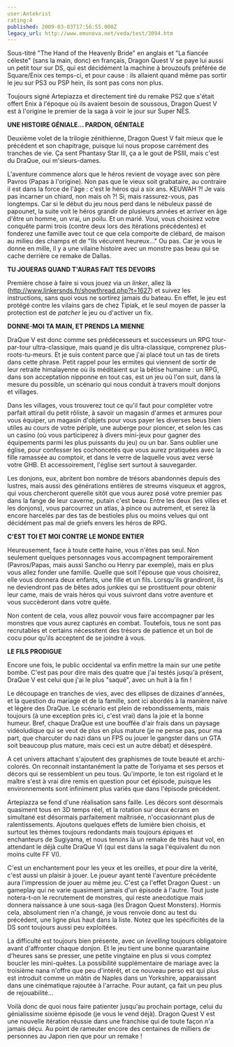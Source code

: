```yaml
---
user:Antekrist
rating:4
published: 2009-03-03T17:56:55.000Z
legacy_url: http://www.emunova.net/veda/test/3094.htm
---
```

Sous-titré "The Hand of the Heavenly Bride" en anglais et "La fiancée céleste" (sans la main, donc) en français, Dragon Quest V se paye lui aussi un petit tour sur DS, qui est décidément la machine à brouzoufs préférée de Square/Enix ces temps-ci, et pour cause : ils allaient quand même pas sortir le jeu sur PS3 ou PSP hein, ils sont pas cons non plus.  

Toujours signé Artepiazza et directement tiré du remake PS2 que s'était offert Enix à l'époque où ils avaient besoin de soussous, Dragon Quest V est à l'origine le premier de la saga à voir le jour sur Super NES.  

  

**UNE HISTOIRE GÉNIALE... PARDON, GÉNITALE**  

Deuxième volet de la trilogie zénithienne, Dragon Quest V fait mieux que le précédent et son chapitrage, puisque lui nous propose carrément des tranches de vie. Ça sent Phantasy Star III, ça a le gout de PSIII, mais c'est du DraQue, oui m'sieurs-dames.  

L'aventure commence alors que le héros revient de voyage avec son père Pavros (Papas à l'origine). Non pas que le vieux soit grabataire, au contraire il est dans la force de l'âge : c'est le héros qui a six ans. KEUWAH ?! Je vais pas incarner un chiard, non mais oh ?! Si, mais rassurez-vous, pas longtemps. Car si le début du jeu nous perd dans le nébuleux passé de papounet, la suite voit le héros grandir de plusieurs années et arriver en âge d'être un homme, un vrai, un poilu. Et un marié. Voui, vous choisirez votre conquête parmi trois (contre deux lors des itérations précédentes) et fonderez une famille avec tout ce que cela comporte de clébard, de maison au milieu des champs et de "Ils vécurent heureux..." Ou pas. Car je vous le donne en mille, il y a une vilaine histoire avec un monstre pas beau qui se cache derrière ce remake de Dallas.  

  

**TU JOUERAS QUAND T'AURAS FAIT TES DEVOIRS**  

Première chose à faire si vous jouez via un _linker_, allez là (http://www.linkersnds.fr/showthread.php?t=1627) et suivez les instructions, sans quoi vous ne sortirez jamais du bateau. En effet, le jeu est protégé contre les vilains gars de chez Tipiak, et le seul moyen de passer la protection est de _patcher_ le jeu ou d'activer un fix.  

  

**DONNE-MOI TA MAIN, ET PRENDS LA MIENNE**  

DraQue V est donc comme ses prédécesseurs et successeurs un RPG tour-par-tour ultra-classique, mais quand je dis ultra-classique, comprenez plus-roots-tu-meurs. Et je suis content parce que j'ai placé tout un tas de tirets dans cette phrase. Petit rappel pour les ermites qui viennent de sortir de leur retraite himalayenne où ils méditaient sur la bêtise humaine : un RPG, dans son acceptation nipponne en tout cas, est un jeu où l'on suit, dans la mesure du possible, un scénario qui nous conduit à travers moult donjons et villages.  

Dans les villages, vous trouverez tout ce qu'il faut pour compléter votre parfait attirail du petit rôliste, à savoir un magasin d'armes et armures pour vous équiper, un magasin d'objets pour vous payer les diverses beus bien utiles au cours de votre périple, une auberge pour pioncer, et selon les cas un casino (où vous participerez à divers mini-jeux pour gagner des équipements parmi les plus puissants du jeu) ou un bar. Sans oublier une église, pour confesser les cochoncetés que vous aurez pratiquées avec la fille ramassée au comptoir, et dans le verre de laquelle vous avez versé votre GHB. Et accessoirement, l'église sert surtout à sauvegarder.  

Les donjons, eux, abritent bon nombre de trésors abandonnés depuis des lustres, mais aussi des générations entières de streums visqueux et aggros, qui vous chercheront querelle sitôt que vous aurez posé votre premier pas dans la fange de leur caverne, putain c'est beau. Entre les deux (les villes et les donjons), vous parcourrez un atlas, à pince ou autrement, et serez là encore harcelés par des tas de bestioles plus ou moins velues qui ont décidément pas mal de griefs envers les héros de RPG.  

  

**C'EST TOI ET MOI CONTRE LE MONDE ENTIER**  

Heureusement, face à toute cette haine, vous n'êtes pas seul. Non seulement quelques personnages vous accompagnent temporairement (Pavros/Papas, mais aussi Sancho ou Henry par exemple), mais en plus vous allez fonder une famille. Quelle que soit l'épouse que vous choisirez, elle vous donnera deux enfants, une fille et un fils. Lorsqu'ils grandiront, ils ne deviendront pas de bêtes ados junkies qui se prostituent pour obtenir leur came, mais de vrais héros qui vous suivront dans votre aventure et vous succèderont dans votre quête.  

Non content de cela, vous allez pouvoir vous faire accompagner par les monstres que vous aurez capturés en combat. Toutefois, tous ne sont pas recrutables et certains nécessitent des trésors de patience et un bol de cocu pour qu'ils acceptent de se joindre à vous.  

  

**LE FILS PRODIGUE**  

Encore une fois, le public occidental va enfin mettre la main sur une petite bombe. C'est pas pour dire mais des quatre que j'ai testés jusqu'à présent, DraQue V est celui que j'ai le plus "saqué", avec un huit à la fin !  

Le découpage en tranches de vies, avec des ellipses de dizaines d'années, et la question du mariage et de la famille, sont ici abordés à la manière naïve et légère des DraQue. Le scénario est plein de rebondissements, mais toujours (à une exception près ici, c'est vrai) dans la joie et la bonne humeur. Bref, chaque DraQue est une bouffée d'air frais dans un paysage vidéoludique qui se veut de plus en plus mature (je ne pense pas, pour ma part, que charcuter du nazi dans un FPS ou jouer le gangster dans un GTA soit beaucoup plus mature, mais ceci est un autre débat) et désespéré.  

A cet univers attachant s'ajoutent des graphismes de toute beauté et archi-colorés. On reconnait instantanément la patte de Toriyama et ses persos et décors qui se ressemblent un peu tous. Qu'importe, le ton est rigolard et le maître s'est à vrai dire remis en question pour cet épisode, puisque les environnements sont infiniment plus variés que dans l'épisode précédent.  

Artepiazza se fend d'une réalisation sans faille. Les décors sont désormais quasiment tous en 3D temps réel, et la rotation sur deux écrans en simultané est désormais parfaitement maîtrisée, n'occasionnant plus de ralentissements. Ajoutons quelques effets de lumière bien choisis, et surtout les thèmes toujours redondants mais toujours épiques et enchanteurs de Sugiyama, et nous tenons là un remake de très haut vol, en attendant le déjà culte DraQue VI (qui est dans la saga l'équivalent du non moins culte FF VI).  

C'est un enchantement pour les yeux et les oreilles, et pour dire la vérité, c'est aussi un plaisir à jouer. Le joueur ayant tenté l'aventure précédente aura l'impression de jouer au même jeu. C'est ça l'effet Dragon Quest : un gameplay qui ne varie quasiment jamais d'un épisode à l'autre. Tout juste notera-t-on le recrutement de monstres, qui reste anecdotique mais donnera naissance à une sous-saga (les Dragon Quest Monsters). Hormis cela, absolument rien n'a changé, je vous renvoie donc au test du précédent, une ligne plus haut dans la liste. Notez que les spécificités de la DS sont toujours aussi peu exploitées.  

La difficulté est toujours bien présente, avec un _levelling_ toujours obligatoire avant d'affronter chaque donjon. Et le jeu tient une bonne quarantaine d'heures sans se presser, une petite vingtaine en plus si vous comptez boucler les mini-quêtes. La possibilité supplémentaire de mariage avec la troisième nana n'offre que peu d'intérêt, et ce nouveau perso est qui plus est introduit comme un mâtin de Naples dans un Yorkshire, apparaissant dans une cinématique rajoutée à l'arrache. Pour autant, ça fait un peu plus de rejouabilité...  

Voilà donc de quoi nous faire patienter jusqu'au prochain portage, celui du génialissime sixième épisode (je vous le vend déjà). Dragon Quest V est une nouvelle itération réussie dans une franchise qui de toute façon n'a jamais déçu. Au point de rameuter encore des centaines de milliers de personnes au Japon rien que pour un remake !